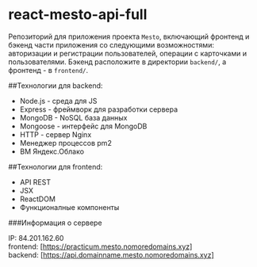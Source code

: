 # react-mesto-api-full
Репозиторий для приложения проекта `Mesto`, включающий фронтенд и бэкенд части приложения со следующими возможностями: авторизации и регистрации пользователей, операции с карточками и пользователями. Бэкенд расположите в директории `backend/`, а фронтенд - в `frontend/`.  

##Технологии для backend:

- Node.js - среда для JS  
- Express - фреймворк для разработки сервера  
- MongoDB - NoSQL база данных  
- Mongoose - интерфейс для MongoDB  
- HTTP - сервер Nginx  
- Менеджер процессов pm2
- ВМ Яндекс.Облако  

##Технологии для frontend:  


- API REST  
- JSX  
- ReactDOM  
- Функционалные компоненты  

###Информация о сервере  

IP: 84.201.162.60  
frontend: [https://practicum.mesto.nomoredomains.xyz]  
backend: [https://api.domainname.mesto.nomoredomains.xyz]  
  
